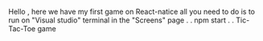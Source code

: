 Hello , here we have my first game on React-natice
all you need to do is to run on "Visual studio" 
terminal in the "Screens" page
.
.
npm start
.
.
Tic-Tac-Toe game
